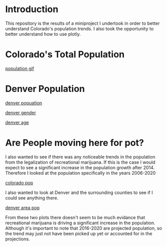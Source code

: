 
# Introduction

This repository is the results of a miniproject I undertook in order to better understand Colorado's population trends. I also took the opportunity to better understand how to use plotly.

# Colorado's Total Population

[population gif](plots/CO_pop_gif.GIF)

# Denver Population

[denver popuation](plots/denver_pop.png)

[denver gender](plots/denver_gender.png)

[denver age](plots/denver_age.png)

# Are People moving here for pot?

I also wanted to see if there was any noticeable trends in the population from the legalization of recreational marijuana. If this is the case I would expect to see a significant increase in the population growth after 2014. Therefore I looked at the population specifically in the years 2006-2020

[colorado pop](plots/co_pop_2006_2020.png)

I also wanted to look at Denver and the surrounding counties to see if I could see anything there.

[denver area pop](plots/denver_area_pop_change.png)

From these two plots there doesn't seem to be much evidance that recreational marijuana is driving a significant increase in the population. Although it's important to note that 2016-2020 are projected population, so the trend may just not have been picked up yet or accounted for in the projections.
